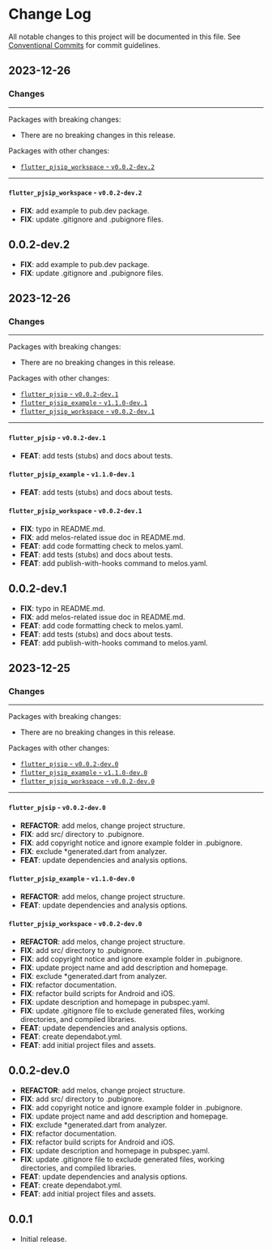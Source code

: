 # Change Log

All notable changes to this project will be documented in this file.
See [Conventional Commits](https://conventionalcommits.org) for commit guidelines.

## 2023-12-26

### Changes

---

Packages with breaking changes:

 - There are no breaking changes in this release.

Packages with other changes:

 - [`flutter_pjsip_workspace` - `v0.0.2-dev.2`](#flutter_pjsip_workspace---v002-dev2)

---

#### `flutter_pjsip_workspace` - `v0.0.2-dev.2`

 - **FIX**: add example to pub.dev package.
 - **FIX**: update .gitignore and .pubignore files.

## 0.0.2-dev.2

 - **FIX**: add example to pub.dev package.
 - **FIX**: update .gitignore and .pubignore files.


## 2023-12-26

### Changes

---

Packages with breaking changes:

 - There are no breaking changes in this release.

Packages with other changes:

 - [`flutter_pjsip` - `v0.0.2-dev.1`](#flutter_pjsip---v002-dev1)
 - [`flutter_pjsip_example` - `v1.1.0-dev.1`](#flutter_pjsip_example---v110-dev1)
 - [`flutter_pjsip_workspace` - `v0.0.2-dev.1`](#flutter_pjsip_workspace---v002-dev1)

---

#### `flutter_pjsip` - `v0.0.2-dev.1`

 - **FEAT**: add tests (stubs) and docs about tests.

#### `flutter_pjsip_example` - `v1.1.0-dev.1`

 - **FEAT**: add tests (stubs) and docs about tests.

#### `flutter_pjsip_workspace` - `v0.0.2-dev.1`

 - **FIX**: typo in README.md.
 - **FIX**: add melos-related issue doc in README.md.
 - **FEAT**: add code formatting check to melos.yaml.
 - **FEAT**: add tests (stubs) and docs about tests.
 - **FEAT**: add publish-with-hooks command to melos.yaml.

## 0.0.2-dev.1

 - **FIX**: typo in README.md.
 - **FIX**: add melos-related issue doc in README.md.
 - **FEAT**: add code formatting check to melos.yaml.
 - **FEAT**: add tests (stubs) and docs about tests.
 - **FEAT**: add publish-with-hooks command to melos.yaml.


## 2023-12-25

### Changes

---

Packages with breaking changes:

 - There are no breaking changes in this release.

Packages with other changes:

 - [`flutter_pjsip` - `v0.0.2-dev.0`](#flutter_pjsip---v002-dev0)
 - [`flutter_pjsip_example` - `v1.1.0-dev.0`](#flutter_pjsip_example---v110-dev0)
 - [`flutter_pjsip_workspace` - `v0.0.2-dev.0`](#flutter_pjsip_workspace---v002-dev0)

---

#### `flutter_pjsip` - `v0.0.2-dev.0`

 - **REFACTOR**: add melos, change project structure.
 - **FIX**: add src/ directory to .pubignore.
 - **FIX**: add copyright notice and ignore example folder in .pubignore.
 - **FIX**: exclude *generated.dart from analyzer.
 - **FEAT**: update dependencies and analysis options.

#### `flutter_pjsip_example` - `v1.1.0-dev.0`

 - **REFACTOR**: add melos, change project structure.
 - **FEAT**: update dependencies and analysis options.

#### `flutter_pjsip_workspace` - `v0.0.2-dev.0`

 - **REFACTOR**: add melos, change project structure.
 - **FIX**: add src/ directory to .pubignore.
 - **FIX**: add copyright notice and ignore example folder in .pubignore.
 - **FIX**: update project name and add description and homepage.
 - **FIX**: exclude *generated.dart from analyzer.
 - **FIX**: refactor documentation.
 - **FIX**: refactor build scripts for Android and iOS.
 - **FIX**: update description and homepage in pubspec.yaml.
 - **FIX**: update .gitignore file to exclude generated files, working directories, and compiled libraries.
 - **FEAT**: update dependencies and analysis options.
 - **FEAT**: create dependabot.yml.
 - **FEAT**: add initial project files and assets.

## 0.0.2-dev.0

 - **REFACTOR**: add melos, change project structure.
 - **FIX**: add src/ directory to .pubignore.
 - **FIX**: add copyright notice and ignore example folder in .pubignore.
 - **FIX**: update project name and add description and homepage.
 - **FIX**: exclude *generated.dart from analyzer.
 - **FIX**: refactor documentation.
 - **FIX**: refactor build scripts for Android and iOS.
 - **FIX**: update description and homepage in pubspec.yaml.
 - **FIX**: update .gitignore file to exclude generated files, working directories, and compiled libraries.
 - **FEAT**: update dependencies and analysis options.
 - **FEAT**: create dependabot.yml.
 - **FEAT**: add initial project files and assets.

## 0.0.1

* Initial release.
